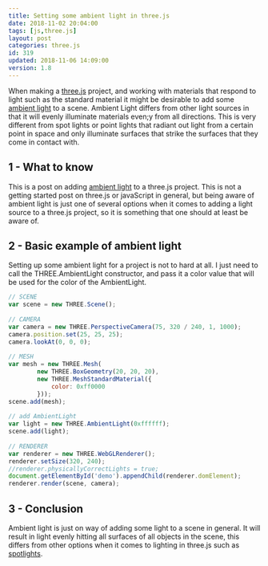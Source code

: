 ```yaml
---
title: Setting some ambient light in three.js
date: 2018-11-02 20:04:00
tags: [js,three.js]
layout: post
categories: three.js
id: 319
updated: 2018-11-06 14:09:00
version: 1.8
---
```


When making a [three.js](https://threejs.org/) project, and working with materials that respond to light such as the standard material it might be desirable to add some [ambient light](https://threejs.org/docs/index.html#api/en/lights/AmbientLight) to a scene. Ambient Light differs from other light sources in that it will evenly illuminate materials even;y from all directions. This is very different from spot lights or point lights that radiant out light from a certain point in space and only illuminate surfaces that strike the surfaces that they come in contact with.
<!-- more -->

## 1 - What to know

This is a post on adding [ambient light](https://en.wikipedia.org/wiki/Shading#Ambient_lighting) to a three.js project. This is not a getting started post on three.js or javaScript in general, but being aware of ambient light is just one of several options when it comes to adding a light source to a three.js project, so it is something that one should at least be aware of.

## 2 - Basic example of ambient light

Setting up some ambient light for a project is not to hard at all. I just need to call the THREE.AmbientLight constructor, and pass it a color value that will be used for the color of the AmbientLight.

```js
// SCENE
var scene = new THREE.Scene();
 
// CAMERA
var camera = new THREE.PerspectiveCamera(75, 320 / 240, 1, 1000);
camera.position.set(25, 25, 25);
camera.lookAt(0, 0, 0);
 
// MESH
var mesh = new THREE.Mesh(
        new THREE.BoxGeometry(20, 20, 20),
        new THREE.MeshStandardMaterial({
            color: 0xff0000
        }));
scene.add(mesh);
 
// add AmbientLight
var light = new THREE.AmbientLight(0xffffff);
scene.add(light);
 
// RENDERER
var renderer = new THREE.WebGLRenderer();
renderer.setSize(320, 240);
//renderer.physicallyCorrectLights = true;
document.getElementById('demo').appendChild(renderer.domElement);
renderer.render(scene, camera);
```

## 3 - Conclusion

Ambient light is just on way of adding some light to a scene in general. It will result in light evenly hitting all surfaces of all objects in the scene, this differs from other options when it comes to lighting in three.js such as [spotlights](/2018/04/11/threejs-spotlights/).
